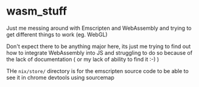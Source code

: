 # wasm_stuff
Just me messing around with Emscripten and WebAssembly and trying to get different things to work (eg. WebGL)

Don't expect there to be anything major here, its just me trying to find out how to integrate WebAssembly into JS and struggling to do so because of the lack of documentation ( or my lack of ability to find it :-) )

THe `nix/store/` directory is for the emscripten source code to be able to see it in chrome devtools using sourcemap

